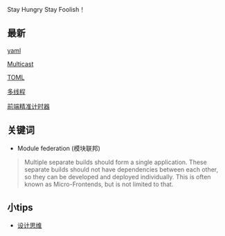 Stay Hungry Stay Foolish！

## 最新
[yaml](/files/others/yaml)

[Multicast](/files/others/Multicast)

[TOML](https://toml.io/cn/)


[多线程](/files/others/多线程)

[前端精准计时器](/files/others/前端精准计时器)


## 关键词

* Module federation (模块联邦)
> Multiple separate builds should form a single application. These separate builds should not have dependencies between each other, so they can be developed and deployed individually. This is often known as Micro-Frontends, but is not limited to that.

## 小tips

* [设计思维](/files/软件设计/设计思维)
